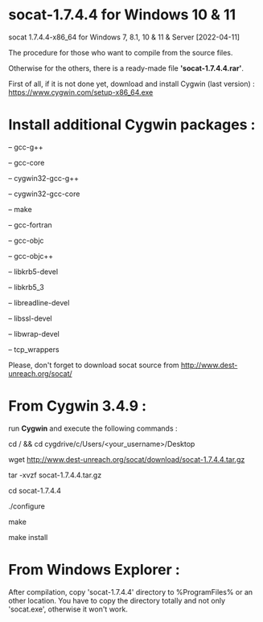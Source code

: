 # socat-1.7.4.4 for Windows 10 & 11
socat 1.7.4.4-x86_64 for Windows 7, 8.1, 10 & 11 & Server
[2022-04-11]

The procedure for those who want to compile from the source files. 

Otherwise for the others, there is a ready-made file **'socat-1.7.4.4.rar'**.

First of all, if it is not done yet, download and install Cygwin (last version) : https://www.cygwin.com/setup-x86_64.exe

Install additional Cygwin packages :
==================================

– gcc-g++

– gcc-core

– cygwin32-gcc-g++

– cygwin32-gcc-core

– make

– gcc-fortran

– gcc-objc

– gcc-objc++

– libkrb5-devel

– libkrb5_3

– libreadline-devel

– libssl-devel

– libwrap-devel

– tcp_wrappers

Please, don't forget to download socat source from http://www.dest-unreach.org/socat/

From Cygwin 3.4.9 : 
=================

run **Cygwin** and execute the following commands : 

cd / &&  cd cygdrive/c/Users/<your_username>/Desktop

wget http://www.dest-unreach.org/socat/download/socat-1.7.4.4.tar.gz

tar -xvzf socat-1.7.4.4.tar.gz

cd socat-1.7.4.4

./configure

make

make install

From Windows Explorer :
=====================
After compilation, copy 'socat-1.7.4.4' directory to %ProgramFiles% or an other location. You have to copy the directory totally and not only 'socat.exe', otherwise it won't work. 
